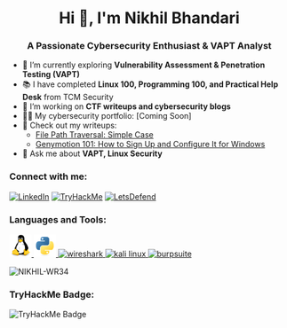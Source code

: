 <h1 align="center">Hi 👋, I'm Nikhil Bhandari</h1>
<h3 align="center">A Passionate Cybersecurity Enthusiast & VAPT Analyst</h3>

- 🌟 I’m currently exploring **Vulnerability Assessment & Penetration Testing (VAPT)**
- 📚 I have completed **Linux 100, Programming 100, and Practical Help Desk** from TCM Security
- 🔧 I’m working on **CTF writeups and cybersecurity blogs**
- 👨‍💻 My cybersecurity portfolio: [Coming Soon] 
- 📝 Check out my writeups:
  - [File Path Traversal: Simple Case](https://medium.com/@nikhilbwr34/portswigger-lab-file-path-traversal-simple-case-cb07f4e2cf78)
  - [Genymotion 101: How to Sign Up and Configure It for Windows](https://medium.com/@nikhilbwr34/genymotion-101-how-to-sign-up-and-configure-it-for-windows-b237e7d36366)
- 👤 Ask me about **VAPT, Linux Security**

<h3 align="left">Connect with me:</h3>
<p align="left">
<a href="https://www.linkedin.com/in/nikhil-bhandari-n/" target="blank"><img align="center" src="https://raw.githubusercontent.com/rahuldkjain/github-profile-readme-generator/master/src/images/icons/Social/linked-in-alt.svg" alt="LinkedIn" height="30" width="40" /></a>
<a href="https://tryhackme.com/p/NIKHIL-WR34" target="blank"><img align="center" src="https://raw.githubusercontent.com/rahuldkjain/github-profile-readme-generator/master/src/images/icons/Social/tryhackme.svg" alt="TryHackMe" height="30" width="40" /></a>
<a href="https://app.letsdefend.io/user/wlkr_r34" target="blank"><img align="center" src="https://upload.wikimedia.org/wikipedia/commons/thumb/3/35/LetsDefend_logo.svg/220px-LetsDefend_logo.svg.png" alt="LetsDefend" height="30" width="40" /></a>
</p>

<h3 align="left">Languages and Tools:</h3>
<p align="left"> 
  <a href="https://www.linux.org/" target="_blank" rel="noreferrer"> <img src="https://raw.githubusercontent.com/devicons/devicon/master/icons/linux/linux-original.svg" alt="linux" width="40" height="40"/> </a> 
  <a href="https://www.python.org" target="_blank" rel="noreferrer"> <img src="https://raw.githubusercontent.com/devicons/devicon/master/icons/python/python-original.svg" alt="python" width="40" height="40"/> </a> 
  <a href="https://www.wireshark.org/" target="_blank" rel="noreferrer"> <img src="https://upload.wikimedia.org/wikipedia/commons/d/df/Wireshark_icon.svg" alt="wireshark" width="40" height="40"/> </a>
  <a href="https://www.kali.org/" target="_blank" rel="noreferrer"> <img src="https://upload.wikimedia.org/wikipedia/commons/2/2b/Kali-dragon-icon.svg" alt="kali linux" width="40" height="40"/> </a>
  <a href="https://portswigger.net/burp" target="_blank" rel="noreferrer"> <img src="https://upload.wikimedia.org/wikipedia/commons/e/e7/BurpSuite_Comunity_Edition.svg" alt="burpsuite" width="40" height="40"/> </a>
</p>

<p><img align="center" src="https://github-readme-stats.vercel.app/api/top-langs?username=NIKHIL-WR34&show_icons=true&locale=en&layout=compact" alt="NIKHIL-WR34" /></p>

<h3 align="left">TryHackMe Badge:</h3>
<p align="left">
    <img src="https://tryhackme-badges.s3.amazonaws.com/NIKHIL-WR34.png" alt="TryHackMe Badge" />
</p>
